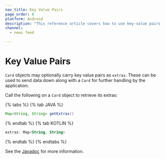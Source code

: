 ```yaml
---
nav_title: Key Value Pairs
page_order: 8
platform: Android
description: "This reference article covers how to use key-value pairs in your News Feed for your Android application."
channel:
  - news feed

---
```


# Key Value Pairs
`Card` objects may optionally carry key value pairs as `extras`. These can be used to send data down along with a `Card` for further handling by the application.

Call the following on a `Card` object to retrieve its extras:

{% tabs %}
{% tab JAVA %}

```java
Map<String, String> getExtras()
```

{% endtab %}
{% tab KOTLIN %}

```kotlin
extras: Map<String, String>
```

{% endtab %}
{% endtabs %}

See the [Javadoc][36] for more information.

[36]: https://appboy.github.io/appboy-android-sdk/javadocs/com/appboy/models/cards/Card.html#getExtras()
